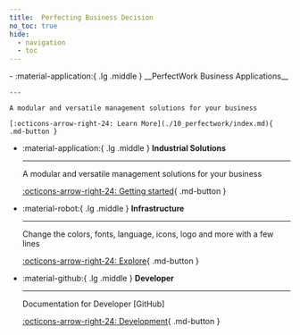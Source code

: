 ```yaml
---
title:  Perfecting Business Decision
no_toc: true
hide:
  - navigation
  - toc
---
```


<head>
    <script src="https://cdn.tailwindcss.com"></script>
</head>


<div class="grid cards" markdown>
-   :material-application:{ .lg .middle } __PerfectWork Business Applications__

    ---

    A modular and versatile management solutions for your business

    [:octicons-arrow-right-24: Learn More](./10_perfectwork/index.md){ .md-button }
    
-   :material-application:{ .lg .middle } __Industrial Solutions__

    ---

    A modular and versatile management solutions for your business

    [:octicons-arrow-right-24: Getting started](./20_solutions/index.md){ .md-button }
    

-   :material-robot:{ .lg .middle } __Infrastructure__

    ---

    Change the colors, fonts, language, icons, logo and more with a few lines

    [:octicons-arrow-right-24: Explore](./30_infrastructure/index.md){ .md-button }

-   :material-github:{ .lg .middle } __Developer__

    ---

    Documentation for Developer [GitHub]

    [:octicons-arrow-right-24: Development](./50_developer/index.md){ .md-button }

</div>
